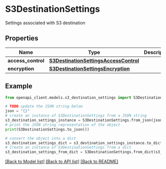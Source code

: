# S3DestinationSettings

Settings associated with S3 destination

## Properties

Name | Type | Description | Notes
------------ | ------------- | ------------- | -------------
**access_control** | [**S3DestinationSettingsAccessControl**](S3DestinationSettingsAccessControl.md) |  | [optional] 
**encryption** | [**S3DestinationSettingsEncryption**](S3DestinationSettingsEncryption.md) |  | [optional] 

## Example

```python
from openapi_client.models.s3_destination_settings import S3DestinationSettings

# TODO update the JSON string below
json = "{}"
# create an instance of S3DestinationSettings from a JSON string
s3_destination_settings_instance = S3DestinationSettings.from_json(json)
# print the JSON string representation of the object
print(S3DestinationSettings.to_json())

# convert the object into a dict
s3_destination_settings_dict = s3_destination_settings_instance.to_dict()
# create an instance of S3DestinationSettings from a dict
s3_destination_settings_from_dict = S3DestinationSettings.from_dict(s3_destination_settings_dict)
```
[[Back to Model list]](../README.md#documentation-for-models) [[Back to API list]](../README.md#documentation-for-api-endpoints) [[Back to README]](../README.md)


